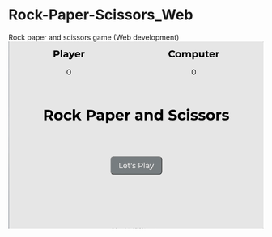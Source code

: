 # Rock-Paper-Scissors_Web
Rock paper and scissors game (Web development)
![](RockPaper&Scissors.gif)
